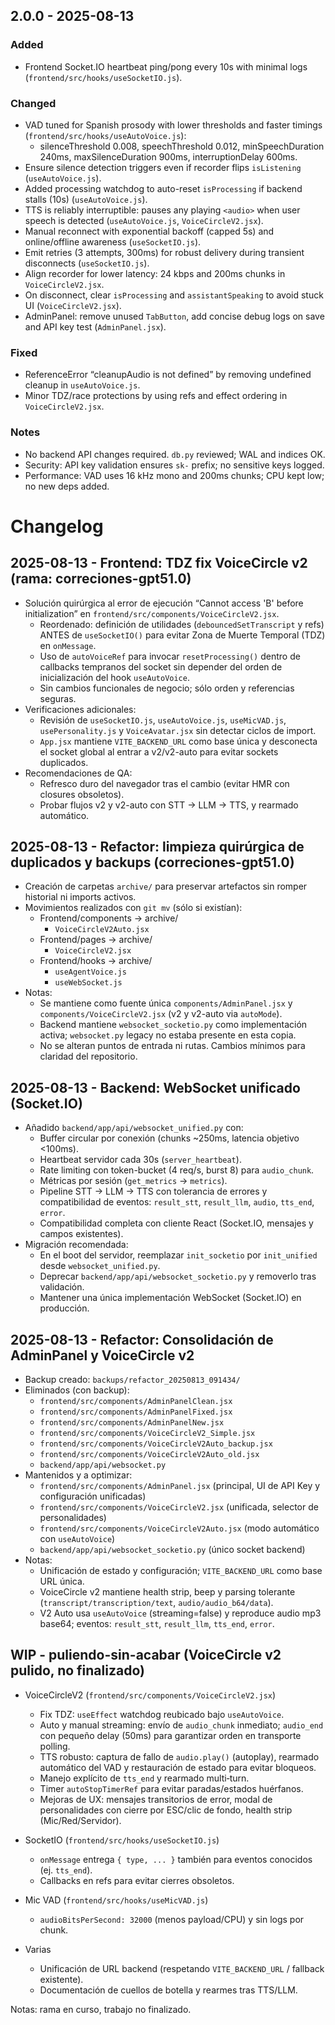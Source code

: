 ## 2.0.0 - 2025-08-13

### Added
- Frontend Socket.IO heartbeat ping/pong every 10s with minimal logs (`frontend/src/hooks/useSocketIO.js`).

### Changed
- VAD tuned for Spanish prosody with lower thresholds and faster timings (`frontend/src/hooks/useAutoVoice.js`):
  - silenceThreshold 0.008, speechThreshold 0.012, minSpeechDuration 240ms, maxSilenceDuration 900ms, interruptionDelay 600ms.
- Ensure silence detection triggers even if recorder flips `isListening` (`useAutoVoice.js`).
- Added processing watchdog to auto-reset `isProcessing` if backend stalls (10s) (`useAutoVoice.js`).
- TTS is reliably interruptible: pauses any playing `<audio>` when user speech is detected (`useAutoVoice.js`, `VoiceCircleV2.jsx`).
- Manual reconnect with exponential backoff (capped 5s) and online/offline awareness (`useSocketIO.js`).
- Emit retries (3 attempts, 300ms) for robust delivery during transient disconnects (`useSocketIO.js`).
- Align recorder for lower latency: 24 kbps and 200ms chunks in `VoiceCircleV2.jsx`.
- On disconnect, clear `isProcessing` and `assistantSpeaking` to avoid stuck UI (`VoiceCircleV2.jsx`).
- AdminPanel: remove unused `TabButton`, add concise debug logs on save and API key test (`AdminPanel.jsx`).

### Fixed
- ReferenceError “cleanupAudio is not defined” by removing undefined cleanup in `useAutoVoice.js`.
- Minor TDZ/race protections by using refs and effect ordering in `VoiceCircleV2.jsx`.

### Notes
- No backend API changes required. `db.py` reviewed; WAL and indices OK.
- Security: API key validation ensures `sk-` prefix; no sensitive keys logged.
- Performance: VAD uses 16 kHz mono and 200ms chunks; CPU kept low; no new deps added.

# Changelog

## 2025-08-13 - Frontend: TDZ fix VoiceCircle v2 (rama: correciones-gpt51.0)

- Solución quirúrgica al error de ejecución “Cannot access 'B' before initialization” en `frontend/src/components/VoiceCircleV2.jsx`.
  - Reordenado: definición de utilidades (`debouncedSetTranscript` y refs) ANTES de `useSocketIO()` para evitar Zona de Muerte Temporal (TDZ) en `onMessage`.
  - Uso de `autoVoiceRef` para invocar `resetProcessing()` dentro de callbacks tempranos del socket sin depender del orden de inicialización del hook `useAutoVoice`.
  - Sin cambios funcionales de negocio; sólo orden y referencias seguras.
- Verificaciones adicionales:
  - Revisión de `useSocketIO.js`, `useAutoVoice.js`, `useMicVAD.js`, `usePersonality.js` y `VoiceAvatar.jsx` sin detectar ciclos de import.
  - `App.jsx` mantiene `VITE_BACKEND_URL` como base única y desconecta el socket global al entrar a v2/v2-auto para evitar sockets duplicados.
- Recomendaciones de QA:
  - Refresco duro del navegador tras el cambio (evitar HMR con closures obsoletos).
  - Probar flujos v2 y v2-auto con STT → LLM → TTS, y rearmado automático.

## 2025-08-13 - Refactor: limpieza quirúrgica de duplicados y backups (correciones-gpt51.0)

- Creación de carpetas `archive/` para preservar artefactos sin romper historial ni imports activos.
- Movimientos realizados con `git mv` (sólo si existían):
  - Frontend/components → archive/
    - `VoiceCircleV2Auto.jsx`
  - Frontend/pages → archive/
    - `VoiceCircleV2.jsx`
  - Frontend/hooks → archive/
    - `useAgentVoice.js`
    - `useWebSocket.js`
- Notas:
  - Se mantiene como fuente única `components/AdminPanel.jsx` y `components/VoiceCircleV2.jsx` (v2 y v2-auto via `autoMode`).
  - Backend mantiene `websocket_socketio.py` como implementación activa; `websocket.py` legacy no estaba presente en esta copia.
  - No se alteran puntos de entrada ni rutas. Cambios mínimos para claridad del repositorio.

## 2025-08-13 - Backend: WebSocket unificado (Socket.IO)

- Añadido `backend/app/api/websocket_unified.py` con:
  - Buffer circular por conexión (chunks ~250ms, latencia objetivo <100ms).
  - Heartbeat servidor cada 30s (`server_heartbeat`).
  - Rate limiting con token-bucket (4 req/s, burst 8) para `audio_chunk`.
  - Métricas por sesión (`get_metrics` -> `metrics`).
  - Pipeline STT → LLM → TTS con tolerancia de errores y compatibilidad de eventos: `result_stt`, `result_llm`, `audio`, `tts_end`, `error`.
  - Compatibilidad completa con cliente React (Socket.IO, mensajes y campos existentes).
- Migración recomendada:
  - En el boot del servidor, reemplazar `init_socketio` por `init_unified` desde `websocket_unified.py`.
  - Deprecar `backend/app/api/websocket_socketio.py` y removerlo tras validación.
  - Mantener una única implementación WebSocket (Socket.IO) en producción.

## 2025-08-13 - Refactor: Consolidación de AdminPanel y VoiceCircle v2

- Backup creado: `backups/refactor_20250813_091434/`
- Eliminados (con backup):
  - `frontend/src/components/AdminPanelClean.jsx`
  - `frontend/src/components/AdminPanelFixed.jsx`
  - `frontend/src/components/AdminPanelNew.jsx`
  - `frontend/src/components/VoiceCircleV2_Simple.jsx`
  - `frontend/src/components/VoiceCircleV2Auto_backup.jsx`
  - `frontend/src/components/VoiceCircleV2Auto_old.jsx`
  - `backend/app/api/websocket.py`
- Mantenidos y a optimizar:
  - `frontend/src/components/AdminPanel.jsx` (principal, UI de API Key y configuración unificadas)
  - `frontend/src/components/VoiceCircleV2.jsx` (unificada, selector de personalidades)
  - `frontend/src/components/VoiceCircleV2Auto.jsx` (modo automático con `useAutoVoice`)
  - `backend/app/api/websocket_socketio.py` (único socket backend)
- Notas:
  - Unificación de estado y configuración; `VITE_BACKEND_URL` como base URL única.
  - VoiceCircle v2 mantiene health strip, beep y parsing tolerante (`transcript/transcription/text`, `audio/audio_b64/data`).
  - V2 Auto usa `useAutoVoice` (streaming=false) y reproduce audio mp3 base64; eventos: `result_stt`, `result_llm`, `tts_end`, `error`.

## WIP - puliendo-sin-acabar (VoiceCircle v2 pulido, no finalizado)

- VoiceCircleV2 (`frontend/src/components/VoiceCircleV2.jsx`)
  - Fix TDZ: `useEffect` watchdog reubicado bajo `useAutoVoice`.
  - Auto y manual streaming: envío de `audio_chunk` inmediato; `audio_end` con pequeño delay (50ms) para garantizar orden en transporte polling.
  - TTS robusto: captura de fallo de `audio.play()` (autoplay), rearmado automático del VAD y restauración de estado para evitar bloqueos.
  - Manejo explícito de `tts_end` y rearmado multi‑turn.
  - Timer `autoStopTimerRef` para evitar paradas/estados huérfanos.
  - Mejoras de UX: mensajes transitorios de error, modal de personalidades con cierre por ESC/clic de fondo, health strip (Mic/Red/Servidor).

- SocketIO (`frontend/src/hooks/useSocketIO.js`)
  - `onMessage` entrega `{ type, ... }` también para eventos conocidos (ej. `tts_end`).
  - Callbacks en refs para evitar cierres obsoletos.

- Mic VAD (`frontend/src/hooks/useMicVAD.js`)
  - `audioBitsPerSecond: 32000` (menos payload/CPU) y sin logs por chunk.

- Varias
  - Unificación de URL backend (respetando `VITE_BACKEND_URL` / fallback existente).
  - Documentación de cuellos de botella y rearmes tras TTS/LLM.

Notas: rama en curso, trabajo no finalizado.
